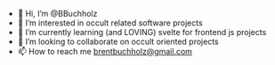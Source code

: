 - 👋 Hi, I’m @BBuchholz
- 👀 I’m interested in occult related software projects
- 🌱 I’m currently learning (and LOVING) svelte for frontend js projects
- 💞️ I’m looking to collaborate on occult oriented projects
- 📫 How to reach me brentbuchholz@gmail.com

<!---
BBuchholz/BBuchholz is a ✨ special ✨ repository because its `README.md` (this file) appears on your GitHub profile.
You can click the Preview link to take a look at your changes.
--->
